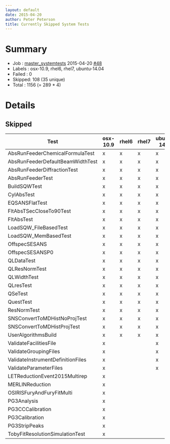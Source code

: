 ```yaml
---
layout: default
date: 2015-04-20
author: Peter Peterson
title: Currently Skipped System Tests
---
```

Summary
=======

* Job    : [master_systemtests](http://builds.mantidproject.org/job/master_systemtests/) 2015-04-20 [#48](http://builds.mantidproject.org/job/master_systemtests/48/)
* Labels : osx-10.9, rhel6, rhel7, ubuntu-14.04
* Failed : 0
* Skipped: 108 (35 unique)
* Total  : 1156 (= 289 * 4)

Details
=======

Skipped
-------

| Test                               | osx-10.9 | rhel6 | rhel7 | ubuntu-14.04 |
|------------------------------------|----------|-------|-------|--------------|
| AbsRunFeederChemicalFormulaTest    |     x    |   x   |   x   |       x      |
| AbsRunFeederDefaultBeamWidthTest   |     x    |   x   |   x   |       x      |
| AbsRunFeederDiffractionTest        |     x    |   x   |   x   |       x      |
| AbsRunFeederTest                   |     x    |   x   |   x   |       x      |
| BuildSQWTest                       |     x    |   x   |   x   |       x      |
| CylAbsTest                         |     x    |   x   |   x   |       x      |
| EQSANSFlatTest                     |     x    |   x   |   x   |       x      |
| FltAbsTSecCloseTo90Test            |     x    |   x   |   x   |       x      |
| FltAbsTest                         |     x    |   x   |   x   |       x      |
| LoadSQW_FileBasedTest              |     x    |   x   |   x   |       x      |
| LoadSQW_MemBasedTest               |     x    |   x   |   x   |       x      |
| OffspecSESANS                      |     x    |   x   |   x   |       x      |
| OffspecSESANSP0                    |     x    |   x   |   x   |       x      |
| QLDataTest                         |     x    |   x   |   x   |       x      |
| QLResNormTest                      |     x    |   x   |   x   |       x      |
| QLWidthTest                        |     x    |   x   |   x   |       x      |
| QLresTest                          |     x    |   x   |   x   |       x      |
| QSeTest                            |     x    |   x   |   x   |       x      |
| QuestTest                          |     x    |   x   |   x   |       x      |
| ResNormTest                        |     x    |   x   |   x   |       x      |
| SNSConvertToMDHistNoProjTest       |     x    |   x   |   x   |       x      |
| SNSConvertToMDHistProjTest         |     x    |   x   |   x   |       x      |
| UserAlgorithmsBuild                |     x    |   x   |   x   |       x      |
| ValidateFacilitiesFile             |     x    |       |       |       x      |
| ValidateGroupingFiles              |     x    |       |       |       x      |
| ValidateInstrumentDefinitionFiles  |     x    |       |       |       x      |
| ValidateParameterFiles             |     x    |       |       |       x      |
| LETReductionEvent2015Multirep      |     x    |       |       |              |
| MERLINReduction                    |     x    |       |       |              |
| OSIRISFuryAndFuryFitMulti          |     x    |       |       |              |
| PG3Analysis                        |     x    |       |       |              |
| PG3CCCalibration                   |     x    |       |       |              |
| PG3Calibration                     |     x    |       |       |              |
| PG3StripPeaks                      |     x    |       |       |              |
| TobyFitResolutionSimulationTest    |     x    |       |       |              |
